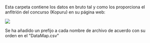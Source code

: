 Esta carpeta contiene los datos en bruto tal y como los proporciona el anfitrión del concurso (Kopuru) en su página web:

[![](https://kopuru.com/wp-content/uploads/2017/07/kopuru-black.png)](https://kopuru.com/desafio/vespa-velutina/)

Se ha añadido un prefijo a cada nombre de archivo de acuerdo con su orden en el "DataMap.csv"